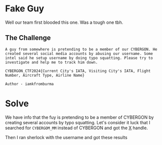 # Fake Guy

Well our team first blooded this one. Was a tough one tbh.

## The Challenge

```
A guy from somewhere is pretending to be a member of our CYBERGON. He created several social media accounts by abusing our username. Some intel said he setup username by doing typo squatting. Please try to investigate and help me to track him down.

CYBERGON_CTF2024{Current City's IATA, Visiting City's IATA, Flight Number, Aircraft Type, Airline Name}

Author - iamkfromburma
```

# Solve

We have info that the fuy is pretending to be a member of CYBERGON by creating several accounts by typo squatting. Let's consider it luck that I searched for `CYBERGOM_MM` instead of CYBERGON and got the [X](https://x.com/Cybergom_MM) handle.

Then I ran sherlock with the username and got these results

